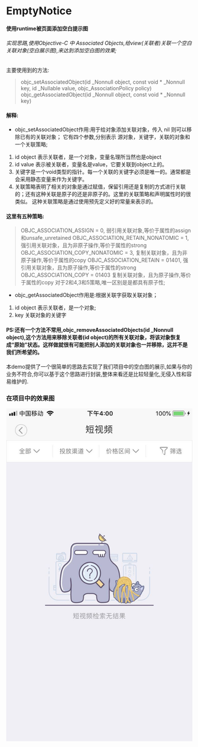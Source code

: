 # EmptyNotice
#### 使用runtime被页面添加空白提示图
###### 实现思路,使用Objective-C 中 Associated Objects,给view(关联者)关联一个空白关联对象(空白展示图),来达到添加空白图的效果;

主要使用到的方法:
>objc_setAssociatedObject(id _Nonnull object, const void * _Nonnull key, id _Nullable value, objc_AssociationPolicy policy)
objc_getAssociatedObject(id _Nonnull object, const void * _Nonnull key)

#### 解释:
- objc_setAssociatedObject作用:用于给对象添加关联对象，传入 nil 则可以移除已有的关联对象；
它有四个参数,分别表示 源对象，关键字，关联的对象和一个关联策略;
1. id object 表示关联者，是一个对象，变量名理所当然也是object
2. id value 表示被关联者，变量名是value，它要关联到object上的。
3. 关键字是一个void类型的指针。每一个关联的关键字必须是唯一的。通常都是会采用静态变量来作为关键字。
4. 关联策略表明了相关的对象是通过赋值，保留引用还是复制的方式进行关联的；还有这种关联是原子的还是非原子的。这里的关联策略和声明属性时的很类似。
这种关联策略是通过使用预先定义好的常量来表示的。

#### 这里有五种策略:
> OBJC_ASSOCIATION_ASSIGN = 0,              弱引用关联对象,等价于属性的assign和unsafe_unretained
> OBJC_ASSOCIATION_RETAIN_NONATOMIC = 1,    强引用关联对象，且为非原子操作,等价于属性的strong
> OBJC_ASSOCIATION_COPY_NONATOMIC = 3,      复制关联对象，且为非原子操作,等价于属性的copy
> OBJC_ASSOCIATION_RETAIN = 01401,          强引用关联对象，且为原子操作,等价于属性的strong
> OBJC_ASSOCIATION_COPY = 01403             复制关联对象，且为原子操作,等价于属性的copy
对于2和4,3和5策略,唯一区别是是都具有原子性;

- objc_getAssociatedObject作用是:根据关联字获取关联对象；
1. id object 表示关联者，是一个对象;
2. key 关联对象的关键字

#### PS:还有一个方法不常用,objc_removeAssociatedObjects(id _Nonnull object),这个方法用来移除关联者(id object)的所有关联对象，将该对象恢复成“原始”状态。这样做就很有可能把别人添加的关联对象也一并移除，这并不是我们所希望的。

本demo提供了一个很简单的思路去实现了我们项目中的空白图的展示,如果与你的业务不符合,你可以基于这个思路进行封装,整体来看还是比较轻量化,无侵入性和容易维护的.

### 在项目中的效果图
![General preferences pane](https://raw.githubusercontent.com/SpringAndSummer/EmptyNotice/master/EmptyNotice/EmptyNotice/WechatIMG74.jpeg)
